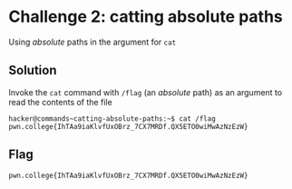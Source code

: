 # Challenge 2: catting absolute paths
Using _absolute_ paths in the argument for `cat`
## Solution
Invoke the `cat` command with `/flag` (an _absolute_ path) as an argument to read the contents of the file
```
hacker@commands~catting-absolute-paths:~$ cat /flag
pwn.college{IhTAa9iaKlvfUxOBrz_7CX7MRDf.QX5ETO0wiMwAzNzEzW}
```

## Flag
`pwn.college{IhTAa9iaKlvfUxOBrz_7CX7MRDf.QX5ETO0wiMwAzNzEzW}`
